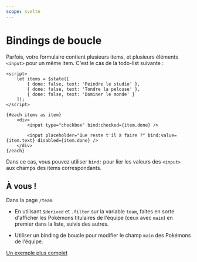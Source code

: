 ```yaml
---
scope: svelte
---
```


# Bindings de boucle

Parfois, votre formulaire contient plusieurs items, et plusieurs éléments `<input>` pour un même
item. C'est le cas de la todo-list suivante :

```svelte
<script>
	let items = $state([
		{ done: false, text: 'Peindre le studio' },
		{ done: false, text: 'Tondre la pelouse' },
		{ done: false, text: 'Dominer le monde' }
	]);
</script>

{#each items as item}
	<div>
		<input type="checkbox" bind:checked={item.done} />

		<input placeholder="Que reste t'il à faire ?" bind:value={item.text} disabled={item.done} />
	</div>
{/each}
```

Dans ce cas, vous pouvez utiliser `bind:` pour lier les valeurs des `<input>` aux champs des items
correspondants.

## À vous !

<section class='task'>

Dans la page `/team`

- En utilisant `$derived` et `.filter` sur la variable `team`, faites en sorte d'afficher les
  Pokémons titulaires de l'équipe (ceux avec `main`) en premier dans la liste, suivis des autres.

- Utiliser un binding de boucle pour modifier le champ `main` des Pokémons de l'équipe.

</section>

[Un exemple plus complet](https://svelte.dev/examples/each-block-bindings)
